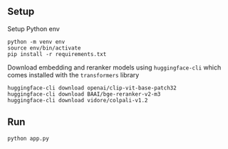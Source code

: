 ## Setup
Setup Python env
```
python -m venv env
source env/bin/activate
pip install -r requirements.txt
```

Download embedding and reranker models using `huggingface-cli` which comes installed with the `transformers` library
```
huggingface-cli download openai/clip-vit-base-patch32
huggingface-cli download BAAI/bge-reranker-v2-m3
huggingface-cli download vidore/colpali-v1.2
```

## Run
```
python app.py
```